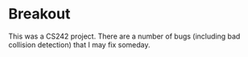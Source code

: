 Breakout
========

This was a CS242 project. There are a number of bugs (including bad collision detection) that I may fix someday.  
